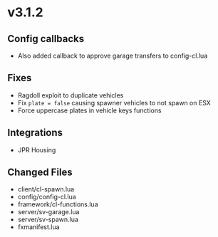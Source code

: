 # v3.1.2

## **Config callbacks**

* Also added callback to approve garage transfers to config-cl.lua

## **Fixes**

* Ragdoll exploit to duplicate vehicles
* Fix `plate = false` causing spawner vehicles to not spawn on ESX
* Force uppercase plates in vehicle keys functions

## **Integrations**

* JPR Housing

## **Changed Files**

* client/cl-spawn.lua
* config/config-cl.lua
* framework/cl-functions.lua
* server/sv-garage.lua
* server/sv-spawn.lua
* fxmanifest.lua
